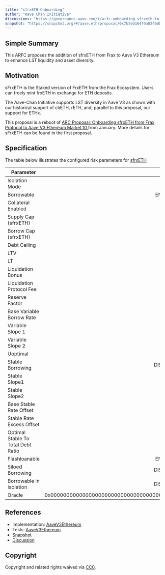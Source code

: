 ```yaml
---
title: "sfrxETH Onboarding"
author: "Aave Chan Initiative"
discussions: "https://governance.aave.com/t/arfc-onboarding-sfrxeth-to-aave-v3-ethereum/15673"
snapshot: "https://snapshot.org/#/aave.eth/proposal/0x7b5eb16470a0246d8515fc551962740735c7db93bf7c39810e7d3126c04e49c3"
---
```


## Simple Summary

This ARFC proposes the addition of sfrxETH from Frax to Aave V3 Ethereum to enhance LST liquidity and asset diversity.

## Motivation

sFrxETH is the Staked version of FrxETH from the Frax Ecosystem. Users can freely mint frxETH in exchange for ETH deposits.

The Aave-Chan Initiative supports LST diversity in Aave V3 as shown with our historical support of cbETH, rETH, and, parallel to this proposal, our support for ETHx.

This proposal is a reboot of [ARC Proposal: Onboarding sfrxETH from Frax Protocol to Aave V3 Ethereum Market 10 ](https://governance.aave.com/t/arc-proposal-onboarding-sfrxeth-from-frax-protocol-to-aave-v3-ethereum-market/11510) from January. More details for sFrxETH can be found in the first proposal.

## Specification

The table below illustrates the configured risk parameters for [sfrxETH](https://etherscan.io/token/0xac3e018457b222d93114458476f3e3416abbe38f)

| Parameter                          |                                      Value |
| ---------------------------------- | -----------------------------------------: |
| Isolation Mode                     |                                       true |
| Borrowable                         |                                    ENABLED |
| Collateral Enabled                 |                                       true |
| Supply Cap (sfrxETH)               |                                     55,000 |
| Borrow Cap (sfrxETH)               |                                      5,500 |
| Debt Ceiling                       |                                      USD 0 |
| LTV                                |                                     74.5 % |
| LT                                 |                                       77 % |
| Liquidation Bonus                  |                                        5 % |
| Liquidation Protocol Fee           |                                       10 % |
| Reserve Factor                     |                                       15 % |
| Base Variable Borrow Rate          |                                        0 % |
| Variable Slope 1                   |                                        7 % |
| Variable Slope 2                   |                                      300 % |
| Uoptimal                           |                                       45 % |
| Stable Borrowing                   |                                   DISABLED |
| Stable Slope1                      |                                        0 % |
| Stable Slope2                      |                                        0 % |
| Base Stable Rate Offset            |                                        0 % |
| Stable Rate Excess Offset          |                                        0 % |
| Optimal Stable To Total Debt Ratio |                                        0 % |
| Flashloanable                      |                                    ENABLED |
| Siloed Borrowing                   |                                   DISABLED |
| Borrowable in Isolation            |                                   DISABLED |
| Oracle                             | 0x0000000000000000000000000000000000000000 |

## References

- Implementation: [AaveV3Ethereum](https://github.com/bgd-labs/aave-proposals-v3/blob/main/src/20240321_AaveV3Ethereum_SfrxETHListing/AaveV3Ethereum_SfrxETHListing_20240321.sol)
- Tests: [AaveV3Ethereum](https://github.com/bgd-labs/aave-proposals-v3/blob/main/src/20240321_AaveV3Ethereum_SfrxETHListing/AaveV3Ethereum_SfrxETHListing_20240321.t.sol)
- [Snapshot](https://snapshot.org/#/aave.eth/proposal/0x7b5eb16470a0246d8515fc551962740735c7db93bf7c39810e7d3126c04e49c3)
- [Discussion](https://governance.aave.com/t/arfc-onboarding-sfrxeth-to-aave-v3-ethereum/15673)

## Copyright

Copyright and related rights waived via [CC0](https://creativecommons.org/publicdomain/zero/1.0/).
